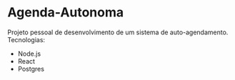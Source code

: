 # Agenda-Autonoma
Projeto pessoal de desenvolvimento de um sistema de auto-agendamento.
Tecnologias:

- Node.js
- React
- Postgres
